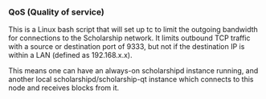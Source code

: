 ### QoS (Quality of service) ###

This is a Linux bash script that will set up tc to limit the outgoing bandwidth for connections to the Scholarship network. It limits outbound TCP traffic with a source or destination port of 9333, but not if the destination IP is within a LAN (defined as 192.168.x.x).

This means one can have an always-on scholarshipd instance running, and another local scholarshipd/scholarship-qt instance which connects to this node and receives blocks from it.
